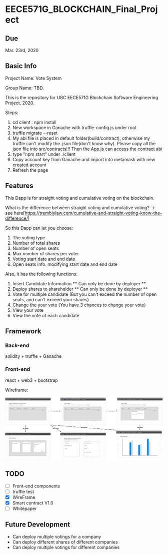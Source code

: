 # EECE571G_BLOCKCHAIN_Final_Project
## Due
Mar. 23rd, 2020
## Basic Info
  Project Name: Vote System
  
  Group Name: TBD.
  
  This is the repository for UBC EECE571G Blockchain Software Engineering Project, 2020.
  
  Steps:
  1. cd client : npm install
  2. New workspace in Ganache with truffle-config.js under root
  4. truffle migrate --reset
  5. My abi file is placed in default folder(build/contract), otherwise my truffle can't modify the .json file(don't know why). Please copy all the json file into src/contracts!!! Then the App.js can access the contract abi
  6. type "npm start" under ./client
  7. Copy account key from Ganache and import into metamask with new created account
  9. Refresh the page
## Features
   This Dapp is for straight voting and cumulative voting on the blockchain.
   
   What is the difference between straight voting and cumulative voting? -> see here[https://tremblylaw.com/cumulative-and-straight-voting-know-the-difference/]
   
   So this Dapp can let you choose:
   
   1. The voting type
   2. Number of total shares
   3. Number of open seats
   4. Max number of shares per voter
   5. Voting start date and end date
   6. Open seats info. modifying start date and end date
   
   Also, it has the following functions:
   
   1. Insert Candidate Information ** Can only be done by deployer **
   2. Deploy shares to shareholder  ** Can only be done by deployer **
   3. Vote for multiple candidate (But you can't exceed the number of open seats, and can't exceed your shares)
   4. Change the your vote (You have 3 chances to change your vote)
   5. View your vote
   6. View the vote of each candidate

## Framework
### Back-end
solidity + truffle + Ganache

### Front-end
react + web3 + bootstrap

Wireframe:

![Image of wireframe](wireframe.jpg)

## TODO

- [ ] Front-end components
- [ ] truffle test
- [x] WireFrame
- [x] Smart contract V1.0
- [ ] Whitepaper

## Future Development

* Can deploy multiple votings for a company
* Can deploy different shares of different companies
* Can deploy multiple votings for different companies


